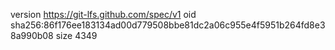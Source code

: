 version https://git-lfs.github.com/spec/v1
oid sha256:86f176ee183134ad00d779508bbe81dc2a06c955e4f5951b264fd8e38a990b08
size 4349

